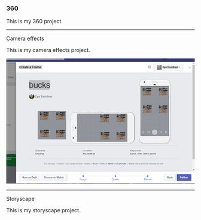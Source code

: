 ### 360

This is my 360 project.

<script src="//360.vizor.io/scripts/embed.js" data-vizorurl="https://360.vizor.io/embed/v/orxb3" ></script>

***

Camera effects

This is my camera effects project.

![bucks](https://github.com/boydchris/boydchris.github.io/blob/master/bucks.PNG?raw=true "Optional Title")

***

Storyscape

This is my storyscape project.

<script src="//360.vizor.io/scripts/embed.js" data-vizorurl="https://patches.vizor.io/embed/boydchris/house-copy" ></script>
